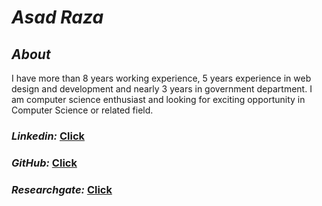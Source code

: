 <h1><i>Asad Raza</i></h1>
<h2><i>About</i></h2>
  <p>I have more than 8 years working experience, 5 years experience in web design and development and nearly 3 years in government department. I am computer science enthusiast and looking for exciting opportunity in Computer Science or related field.</p>
<h3><i>Linkedin: </i> <a href="https://www.linkedin.com/in/asad-raza-45ab6657/">Click</a></h3>
<h3><i>GitHub: </i><a href="https://github.com/asadraza825">Click</a></h3>
<h3><i>Researchgate: </i><a href="https://www.researchgate.net/profile/Asad_Raza7">Click</a></h3>
